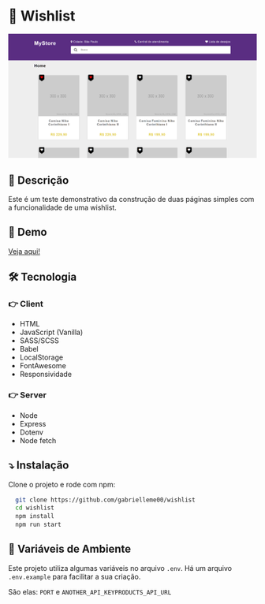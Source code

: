 # 📌 Wishlist
![Screenshot](./screenshot.png)

## 📝 Descrição
Este é um teste demonstrativo da construção de duas
páginas simples com a funcionalidade de uma wishlist.
## 🚀 Demo

[Veja aqui!](https://listadedesejos.herokuapp.com/)
  
## 🛠 Tecnologia

### 👉 Client
- HTML
- JavaScript (Vanilla)
- SASS/SCSS
- Babel
- LocalStorage
- FontAwesome
- Responsividade

### 👉 Server
- Node
- Express
- Dotenv
- Node fetch
  
## ⤵️ Instalação

Clone o projeto e rode com npm:

```bash
  git clone https://github.com/gabrielleme00/wishlist
  cd wishlist
  npm install
  npm run start
```
    
## 🧱 Variáveis de Ambiente

Este projeto utiliza algumas variáveis no arquivo `.env`.
Há um arquivo `.env.example` para facilitar a sua criação.

São elas:
`PORT` e `ANOTHER_API_KEYPRODUCTS_API_URL`

  